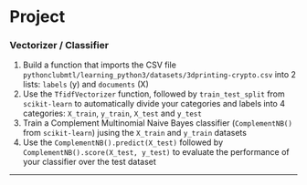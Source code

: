<!-- $theme: default -->
<!-- footer: #pythonclub - project 01/04/2019 -->
<!-- $size: 16:9 -->


# Project

### Vectorizer / Classifier

1. Build a function that imports the CSV file `pythonclubmtl/learning_python3/datasets/3dprinting-crypto.csv` into 2 lists: `labels` (y) and `documents` (X)
2. Use the `TfidfVectorizer` function, followed by `train_test_split` from `scikit-learn` to automatically divide your categories and labels into 4 categories: `X_train`, `y_train`, `X_test` and `y_test` 
3. Train a Complement Multinomial Naive Bayes classifier (`ComplementNB()` from `scikit-learn`) jusing the `X_train` and `y_train` datasets
4. Use the `ComplementNB().predict(X_test)` followed by `ComplementNB().score(X_test, y_test)` to evaluate the performance of your classifier over the test dataset

<!-- *footer: -->

---
